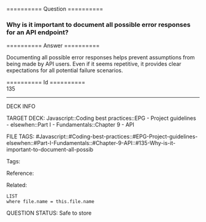 ========== Question ==========  

### Why is it important to document all possible error responses for an API endpoint?  

========== Answer ==========  

Documenting all possible error responses helps prevent assumptions from being made by API users. Even if it seems repetitive, it provides clear expectations for all potential failure scenarios.

========== Id ==========  
135

---

DECK INFO

TARGET DECK: Javascript::Coding best practices::EPG - Project guidelines - elsewhen::Part I - Fundamentals::Chapter 9 - API

FILE TAGS: #Javascript::#Coding-best-practices::#EPG-Project-guidelines-elsewhen::#Part-I-Fundamentals::#Chapter-9-API::#135-Why-is-it-important-to-document-all-possib

Tags:

Reference:

Related:

```dataview
LIST
where file.name = this.file.name
````
QUESTION STATUS: Safe to store

